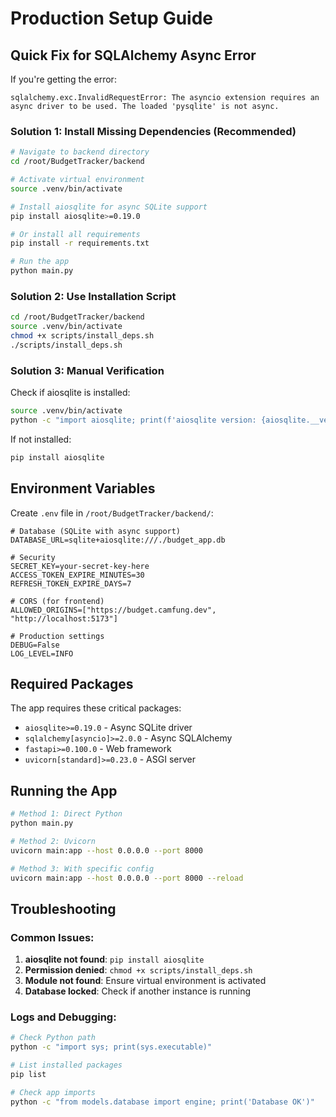 # Production Setup Guide

## Quick Fix for SQLAlchemy Async Error

If you're getting the error:
```
sqlalchemy.exc.InvalidRequestError: The asyncio extension requires an async driver to be used. The loaded 'pysqlite' is not async.
```

### Solution 1: Install Missing Dependencies (Recommended)

```bash
# Navigate to backend directory
cd /root/BudgetTracker/backend

# Activate virtual environment
source .venv/bin/activate

# Install aiosqlite for async SQLite support
pip install aiosqlite>=0.19.0

# Or install all requirements
pip install -r requirements.txt

# Run the app
python main.py
```

### Solution 2: Use Installation Script

```bash
cd /root/BudgetTracker/backend
source .venv/bin/activate
chmod +x scripts/install_deps.sh
./scripts/install_deps.sh
```

### Solution 3: Manual Verification

Check if aiosqlite is installed:
```bash
source .venv/bin/activate
python -c "import aiosqlite; print(f'aiosqlite version: {aiosqlite.__version__}')"
```

If not installed:
```bash
pip install aiosqlite
```

## Environment Variables

Create `.env` file in `/root/BudgetTracker/backend/`:

```env
# Database (SQLite with async support)
DATABASE_URL=sqlite+aiosqlite:///./budget_app.db

# Security
SECRET_KEY=your-secret-key-here
ACCESS_TOKEN_EXPIRE_MINUTES=30
REFRESH_TOKEN_EXPIRE_DAYS=7

# CORS (for frontend)
ALLOWED_ORIGINS=["https://budget.camfung.dev", "http://localhost:5173"]

# Production settings
DEBUG=False
LOG_LEVEL=INFO
```

## Required Packages

The app requires these critical packages:
- `aiosqlite>=0.19.0` - Async SQLite driver
- `sqlalchemy[asyncio]>=2.0.0` - Async SQLAlchemy
- `fastapi>=0.100.0` - Web framework
- `uvicorn[standard]>=0.23.0` - ASGI server

## Running the App

```bash
# Method 1: Direct Python
python main.py

# Method 2: Uvicorn
uvicorn main:app --host 0.0.0.0 --port 8000

# Method 3: With specific config
uvicorn main:app --host 0.0.0.0 --port 8000 --reload
```

## Troubleshooting

### Common Issues:

1. **aiosqlite not found**: `pip install aiosqlite`
2. **Permission denied**: `chmod +x scripts/install_deps.sh`
3. **Module not found**: Ensure virtual environment is activated
4. **Database locked**: Check if another instance is running

### Logs and Debugging:

```bash
# Check Python path
python -c "import sys; print(sys.executable)"

# List installed packages
pip list

# Check app imports
python -c "from models.database import engine; print('Database OK')"
```